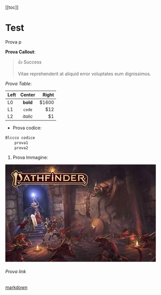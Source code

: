 [[toc]]

# Test

Prova p

**Prova Callout**:

> 👍 Success
>
> Vitae reprehenderit at aliquid error voluptates eum dignissimos.

_Prova Table_:

| Left |  Center  | Right |
|:-----|:--------:|------:|
| L0   | **bold** | $1600 |
| L1   |  `code`  |   $12 |
| L2   | _italic_ |    $1 |

- Prova codice:

```
Blccco codice
    prova1
    prova2
```

1. Prova Immagine:

![alt text](../../resources/default.png)

###### Prova link

[markdown](https://www.markdownguide.org/)